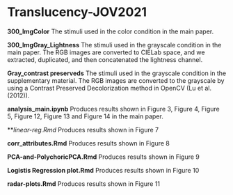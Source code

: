 # Translucency-JOV2021

**300_ImgColor**
The stimuli used in the color condition in the main paper.

**300_ImgGray_Lightness**
The stimuli used in the grayscale condition in the main paper. The RGB images are converted to CIELab space, and we extracted, duplicated, and then concatenated the lightness channel.

**Gray_contrast preserveds**
The stimuli used in the grayscale condition in the supplementary material. The RGB images are converted to the grayscale by using a Contrast Preserved Decolorization method in OpenCV (Lu et al. (2012)).

**analysis_main.ipynb**
Produces results shown in Figure 3, Figure 4, Figure 5, Figure 12, Figure 13 and Figure 14 in the main paper. 

***linear-reg.Rmd*
Produces results shown in Figure 7

**corr_attributes.Rmd**
Produces results shown in Figure 8

**PCA-and-PolychoricPCA.Rmd**
Produces results shown in Figure 9

**Logistis Regression plot.Rmd**
Produces results shown in Figure 10

**radar-plots.Rmd**
Produces results shown in Figure 11




